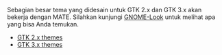 <!--
.. link:
.. description:
.. tags: Themes
.. date: 2014-02-24 17:32:07
.. title: Themes
.. slug: themes
-->

Sebagian besar tema yang didesain untuk GTK 2.x dan GTK 3.x akan bekerja dengan MATE. Silahkan kunjungi
[GNOME-Look](http://gnome-look.org) untuk melihat apa yang bisa Anda temukan.

  * [GTK 2.x themes](http://gnome-look.org/index.php?xcontentmode=100)
  * [GTK 3.x themes](http://gnome-look.org/index.php?xcontentmode=167)


